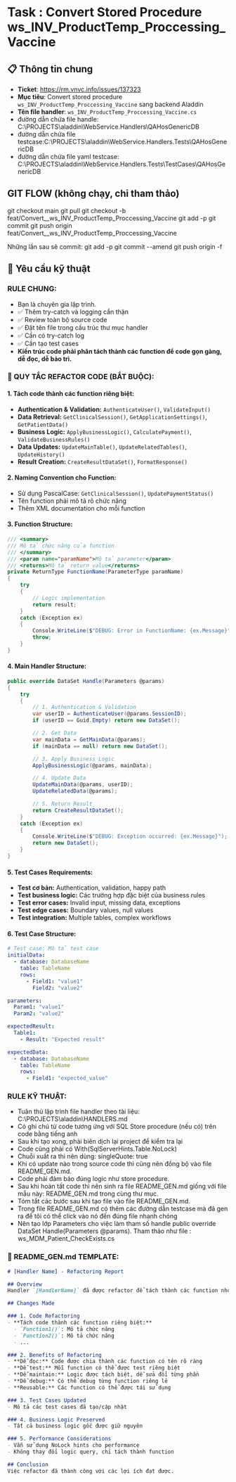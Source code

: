 # Task : Convert Stored Procedure ws_INV_ProductTemp_Proccessing_Vaccine

## 📋 Thông tin chung

- **Ticket**: https://rm.vnvc.info/issues/137323
- **Mục tiêu**: Convert stored procedure `ws_INV_ProductTemp_Proccessing_Vaccine` sang backend Aladdin
- **Tên file handler**: `ws_INV_ProductTemp_Proccessing_Vaccine.cs`
- đường dẫn chứa file handle: C:\PROJECTS\aladdin\WebService.Handlers\QAHosGenericDB
- đường dẫn chứa file testcase:C:\PROJECTS\aladdin\WebService.Handlers.Tests\QAHosGenericDB
- đường dẫn chứa file yaml testcase: C:\PROJECTS\aladdin\WebService.Handlers.Tests\TestCases\QAHosGenericDB

## GIT FLOW (không chạy, chỉ tham thảo)

  git checkout main
  git pull
  git checkout -b feat/Convert__ws_INV_ProductTemp_Proccessing_Vaccine
  git add -p
  git commit
  git push origin feat/Convert__ws_INV_ProductTemp_Proccessing_Vaccine

  Những lần sau sẽ commit:
  git add -p
  git commit --amend
  git push origin -f



## 🎯 Yêu cầu kỹ thuật

### RULE CHUNG:

- Bạn là chuyên gia lập trình.
- ✅ Thêm try-catch và logging cẩn thận
- ✅ Review toàn bộ source code
- ✅ Đặt tên file trong cấu trúc thư mục handler
- ✅ Cần có try-catch log
- ✅ Cần tạo test cases
- **Kiến trúc code phải phân tách thành các function để code gọn gàng, dễ đọc, dễ bảo trì.**

### 🔧 QUY TẮC REFACTOR CODE (BẮT BUỘC):

#### 1. **Tách code thành các function riêng biệt:**
- **Authentication & Validation:** `AuthenticateUser()`, `ValidateInput()`
- **Data Retrieval:** `GetClinicalSession()`, `GetApplicationSettings()`, `GetPatientData()`
- **Business Logic:** `ApplyBusinessLogic()`, `CalculatePayment()`, `ValidateBusinessRules()`
- **Data Updates:** `UpdateMainTable()`, `UpdateRelatedTables()`, `UpdateHistory()`
- **Result Creation:** `CreateResultDataSet()`, `FormatResponse()`

#### 2. **Naming Convention cho Function:**
- Sử dụng PascalCase: `GetClinicalSession()`, `UpdatePaymentStatus()`
- Tên function phải mô tả rõ chức năng
- Thêm XML documentation cho mỗi function

#### 3. **Function Structure:**
```csharp
/// <summary>
/// Mô tả chức năng của function
/// </summary>
/// <param name="paramName">Mô tả parameter</param>
/// <returns>Mô tả return value</returns>
private ReturnType FunctionName(ParameterType paramName)
{
    try
    {
        // Logic implementation
        return result;
    }
    catch (Exception ex)
    {
        Console.WriteLine($"DEBUG: Error in FunctionName: {ex.Message}");
        throw;
    }
}
```

#### 4. **Main Handler Structure:**
```csharp
public override DataSet Handle(Parameters @params)
{
    try
    {
        // 1. Authentication & Validation
        var userID = AuthenticateUser(@params.SessionID);
        if (userID == Guid.Empty) return new DataSet();

        // 2. Get Data
        var mainData = GetMainData(@params);
        if (mainData == null) return new DataSet();

        // 3. Apply Business Logic
        ApplyBusinessLogic(@params, mainData);

        // 4. Update Data
        UpdateMainData(@params, userID);
        UpdateRelatedData(@params);

        // 5. Return Result
        return CreateResultDataSet();
    }
    catch (Exception ex)
    {
        Console.WriteLine($"DEBUG: Exception occurred: {ex.Message}");
        return new DataSet();
    }
}
```

#### 5. **Test Cases Requirements:**
- **Test cơ bản:** Authentication, validation, happy path
- **Test business logic:** Các trường hợp đặc biệt của business rules
- **Test error cases:** Invalid input, missing data, exceptions
- **Test edge cases:** Boundary values, null values
- **Test integration:** Multiple tables, complex workflows

#### 6. **Test Case Structure:**
```yaml
# Test case: Mô tả test case
initialData:
  - database: DatabaseName
    table: TableName
    rows:
      - Field1: "value1"
        Field2: "value2"

parameters:
  Param1: "value1"
  Param2: "value2"

expectedResult:
  Table1:
    - Result: "Expected result"

expectedData:
  - database: DatabaseName
    table: TableName
    rows:
      - Field1: "expected_value"
```

### RULE KỸ THUẬT:

- Tuân thủ lập trình file handler theo tài liệu: C:\PROJECTS\aladdin\HANDLERS.md
- Có ghi chú từ code tương ứng với SQL Store procedure (nếu có) trên code bằng tiếng anh
- Sau khi tạo xong, phải biên dịch lại project để kiểm tra lại
- Code cũng phải có With(SqlServerHints.Table.NoLock)
- Chuỗi xuất ra thì nên dùng: singleQuote: true
- Khi có update nào trong source code thì cũng nên đồng bộ vào file README_GEN.md.
- Code phải đảm bảo đúng logic như store procedure.
- Sau khi hoàn tất code thì nên sinh ra file README_GEN.md giống với file mẫu này: README_GEN.md 
trong cùng thư mục.
- Tóm tắt các bước sau khi tạo file vào file README_GEN.md.
- Trong file README_GEN.md có thêm các đường dẫn testcase mà đã gen ra để tôi có thể click vào nó đến đúng file nhanh chóng
- Nên tạo lớp  Parameters cho việc làm tham số handle public override DataSet Handle(Parameters @params). Tham thảo như file : ws_MDM_Patient_CheckExists.cs

### 📝 README_GEN.md TEMPLATE:

```markdown
# [Handler Name] - Refactoring Report

## Overview
Handler `[HandlerName]` đã được refactor để tách thành các function nhỏ, dễ đọc và dễ test hơn.

## Changes Made

### 1. Code Refactoring
- **Tách code thành các function riêng biệt:**
  - `Function1()`: Mô tả chức năng
  - `Function2()`: Mô tả chức năng
  - ...

### 2. Benefits of Refactoring
- **Dễ đọc:** Code được chia thành các function có tên rõ ràng
- **Dễ test:** Mỗi function có thể được test riêng biệt
- **Dễ maintain:** Logic được tách biệt, dễ sửa đổi từng phần
- **Dễ debug:** Có thể debug từng function riêng lẻ
- **Reusable:** Các function có thể được tái sử dụng

### 3. Test Cases Updated
- Mô tả các test cases đã tạo/cập nhật

### 4. Business Logic Preserved
- Tất cả business logic gốc được giữ nguyên

### 5. Performance Considerations
- Vẫn sử dụng NoLock hints cho performance
- Không thay đổi logic query, chỉ tách thành function

## Conclusion
Việc refactor đã thành công với các lợi ích đạt được.
```
